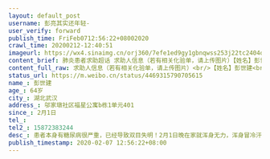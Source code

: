 ```yaml
---
layout: default_post
username: 彭亮其实还年轻-
user_verify: forward
publish_time: FriFeb0712:56:22+08002020
crawl_time: 20200212-12:40:51
imageurl: https://wx4.sinaimg.cn/orj360/7efe1ed9gy1gbnqwss253j22tc2404qq.jpg
content_brief: 肺炎患者求助超话 求助人信息（若有相关化验单，请上传图片）【姓名】彭世建【年龄】64岁【所在城市】湖北武汉【所在小区、社区】邬家墩社区福星公寓b栋1单元401【患病时间】2月1日【联系方式】【其他紧急联系人】15872383244【病情描述】患者本身有糖尿病很严重，已经导致双目失明！2月1 ...全文
content_full_raw: 求助人信息（若有相关化验单，请上传图片）<br/>【姓名】彭世建<br/>【年龄】64岁<br/>【所在城市】湖北武汉<br/>【所在小区、社区】邬家墩社区福星公寓b栋1单元401<br/>【患病时间】2月1日<br/>【联系方式】<br/>【其他紧急联系人】15872383244<br/>【病情描述】患者本身有糖尿病很严重，已经导致双目失明！2月1日晚在家就浑身无力，浑身冒冷汗、意识模糊，2月4日送到市一医院拍了CT显示双肺部感染，随后做了核酸检测呈阳性，基本确诊为新型冠状病毒！患者现在情况非常严重，由于身上无力且双目失明，所以饮食起居都需要人帮助！联系社区被告知现在没有位置，只能在家自行隔离！但是患者现在的情况非常严重，不知道能撑多久，不得已才在微博上请求支援！感谢大家了🙏🙏🙏<adata-url="http://t.cn/R2WxQOQ"href="http://weibo.com/p/1001018008642010000000000"data-hide=""><spanclass='url-icon'><imgstyle='width:1rem;height:1rem'src='https://h5.sinaimg.cn/upload/2015/09/25/3/timeline_card_small_location_default.png'></span><spanclass="surl-text">武汉</span></a>
status_url: https://m.weibo.cn/status/4469315790705615
name_: 彭世建
age_: 64岁
city_: 湖北武汉
address_: 邬家墩社区福星公寓b栋1单元401
since_: 2月1日
tel_: 
tel2_: 15872383244
desc_: 患者本身有糖尿病很严重，已经导致双目失明！2月1日晚在家就浑身无力，浑身冒冷汗、意识模糊，2月4日送到市一医院拍了CT显示双肺部感染，随后做了核酸检测呈阳性，基本确诊为新型冠状病毒！患者现在情况非常严重，由于身上无力且双目失明，所以饮食起居都需要人帮助！联系社区被告知现在没有位置，只能在家自行隔离！但是患者现在的情况非常严重，不知道能撑多久，不得已才在微博上请求支援！感谢大家了🙏🙏🙏<adata-url="http//t.cn/R2WxQOQ"href="http//weibo.com/p/1001018008642010000000000"data-hide=""><spanclass='url-icon'><imgstyle='width1rem;height1rem'src='https//h5.sinaimg.cn/upload/2015/09/25/3/timeline_card_small_location_default.png'></span><spanclass="surl-text">武汉</span></a>
publish_timestamp: 2020-02-07 12:56:22+08:00
---
```

